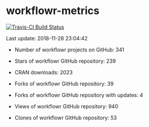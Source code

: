 
<!-- README.md is generated from README.Rmd. Please edit that file -->
workflowr-metrics
=================

[![Travis-CI Build Status](https://travis-ci.org/workflowr/workflowr-metrics.svg?branch=master)](https://travis-ci.org/workflowr/workflowr-metrics)

Last update: 2018-11-28 23:04:42

-   Number of workflowr projects on GitHub: 341

-   Stars of workflowr GitHub repository: 239

-   CRAN downloads: 2023

-   Forks of workflowr GitHub repository: 39

-   Forks of workflowr GitHub repository with updates: 4

-   Views of workflowr GitHub repository: 940

-   Clones of workflowr GitHub repository: 53
